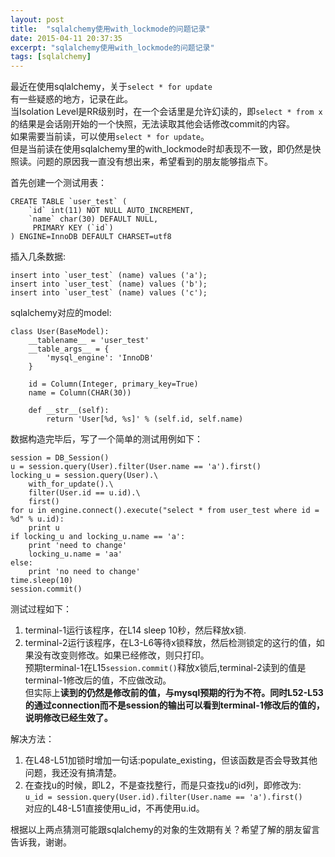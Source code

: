 ```yaml
---
layout: post
title:  "sqlalchemy使用with_lockmode的问题记录"
date: 2015-04-11 20:37:35
excerpt: "sqlalchemy使用with_lockmode的问题记录"
tags: [sqlalchemy]
---
```


最近在使用sqlalchemy，关于`select * for update`  
有一些疑惑的地方，记录在此。  
当Isolation Level是RR级别时，在一个会话里是允许幻读的，即`select * from x`的结果是会话刚开始的一个快照，无法读取其他会话修改commit的内容。  
如果需要当前读，可以使用`select * for update`。  
但是当前读在使用sqlalchemy里的with_lockmode时却表现不一致，即仍然是快照读。问题的原因我一直没有想出来，希望看到的朋友能够指点下。  

<!--more-->

首先创建一个测试用表：  

```
CREATE TABLE `user_test` (
    `id` int(11) NOT NULL AUTO_INCREMENT,
    `name` char(30) DEFAULT NULL,
     PRIMARY KEY (`id`)
) ENGINE=InnoDB DEFAULT CHARSET=utf8
```

插入几条数据:

```
insert into `user_test` (name) values ('a');
insert into `user_test` (name) values ('b');
insert into `user_test` (name) values ('c');
```
sqlalchemy对应的model:  

```
class User(BaseModel):
    __tablename__ = 'user_test'
    __table_args__ = {
        'mysql_engine': 'InnoDB'
    }

    id = Column(Integer, primary_key=True)
    name = Column(CHAR(30))

    def __str__(self):
        return 'User[%d, %s]' % (self.id, self.name)
```
数据构造完毕后，写了一个简单的测试用例如下：

```
session = DB_Session()
u = session.query(User).filter(User.name == 'a').first()
locking_u = session.query(User).\
    with_for_update().\
    filter(User.id == u.id).\
    first()
for u in engine.connect().execute("select * from user_test where id = %d" % u.id):
    print u
if locking_u and locking_u.name == 'a':
    print 'need to change'
    locking_u.name = 'aa'
else:
    print 'no need to change'
time.sleep(10)
session.commit()
```
测试过程如下：  
1. terminal-1运行该程序，在L14 sleep 10秒，然后释放x锁.  
2. terminal-2运行该程序，在L3-L6等待x锁释放，然后检测锁定的这行的值，如果没有改变则修改。如果已经修改，则只打印。  
预期terminal-1在L15`session.commit()`释放x锁后,terminal-2读到的值是terminal-1修改后的值，不应做改动。  
但实际上**读到的仍然是修改前的值，与mysql预期的行为不符。同时L52-L53的通过connection而不是session的输出可以看到terminal-1修改后的值的，说明修改已经生效了。**  

解决方法：  
1. 在L48-L51加锁时增加一句话:populate\_existing，但该函数是否会导致其他问题，我还没有搞清楚。  
2. 在查找u的时候，即L2，不是查找整行，而是只查找u的id列，即修改为:   
`u_id = session.query(User.id).filter(User.name == 'a').first()`  
对应的L48-L51直接使用u\_id，不再使用u.id。

根据以上两点猜测可能跟sqlalchemy的对象的生效期有关？希望了解的朋友留言告诉我，谢谢。


